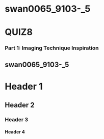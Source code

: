 # swan0065_9103-_5
# QUIZ8

### Part 1: Imaging Technique Inspiration
## swan0065_9103-_5
# Header 1
## Header 2
### Header 3
#### Header 4
